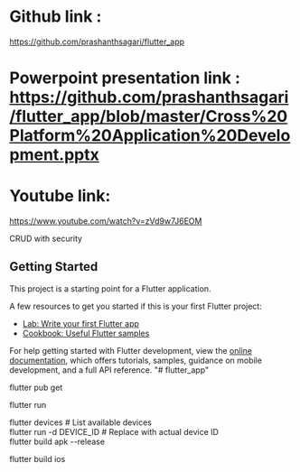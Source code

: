 # Github link : 
https://github.com/prashanthsagari/flutter_app
# Powerpoint presentation link : https://github.com/prashanthsagari/flutter_app/blob/master/Cross%20Platform%20Application%20Development.pptx
# Youtube link:  
https://www.youtube.com/watch?v=zVd9w7J6EOM

CRUD with security

## Getting Started

This project is a starting point for a Flutter application.

A few resources to get you started if this is your first Flutter project:

- [Lab: Write your first Flutter app](https://docs.flutter.dev/get-started/codelab)
- [Cookbook: Useful Flutter samples](https://docs.flutter.dev/cookbook)

For help getting started with Flutter development, view the
[online documentation](https://docs.flutter.dev/), which offers tutorials,
samples, guidance on mobile development, and a full API reference.
"# flutter_app" 


flutter pub get  

flutter run  

flutter devices           # List available devices  
flutter run -d DEVICE_ID # Replace with actual device ID  
flutter build apk --release   

flutter build ios  

